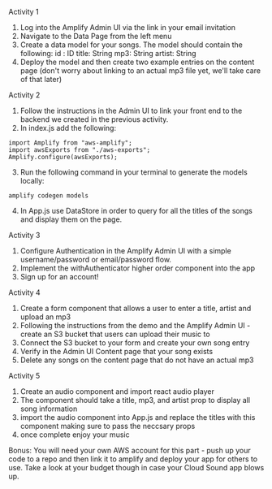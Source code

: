 Activity 1

1. Log into the Amplify Admin UI via the link in your email invitation
2. Navigate to the Data Page from the left menu
3. Create a data model for your songs. The model should contain the following:
    id : ID
    title: String
    mp3: String
    artist: String
4. Deploy the model and then create two example entries on the content page (don't worry about linking to an actual mp3 file yet, we'll take care of that later)

Activity 2

1. Follow the instructions in the Admin UI to link your front end to the backend we created in the previous activity. 
2. In index.js add the following:
```
import Amplify from "aws-amplify";
import awsExports from "./aws-exports";
Amplify.configure(awsExports);
```
3. Run the following command in your terminal to generate the models locally:
```
amplify codegen models

```
4. In App.js use DataStore in order to query for all the titles of the songs and display them on the page. 

Activity 3

1. Configure Authentication in the Amplify Admin UI with a simple username/password or email/password flow. 
2. Implement the withAuthenticator higher order component into the app
3. Sign up for an account!

Activity 4

1. Create a form component that allows a user to enter a title, artist and upload an mp3
2. Following the instructions from the demo and the Amplify Admin UI - create an S3 bucket that users can upload their music to
3. Connect the S3 bucket to your form and create your own song entry
4. Verify in the Admin UI Content page that your song exists 
5. Delete any songs on the content page that do not have an actual mp3

Activity 5

1. Create an audio component and import react audio player
2. The component should take a title, mp3, and artist prop to display all song information
3. import the audio component into App.js and replace the titles with this component making sure to pass the neccsary props
4. once complete enjoy your music

Bonus:
You will need your own AWS account for this part - push up your code to a repo and then link it to amplify and deploy your app for others to use. Take a look at your budget though in case your Cloud Sound app blows up.

